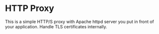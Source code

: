 # HTTP Proxy

This is a simple HTTP/S proxy with Apache httpd server you put in front of your application.
Handle TLS certificates internally.
